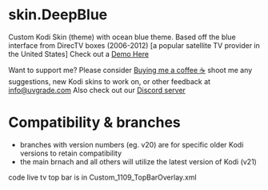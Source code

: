 # skin.DeepBlue
 Custom Kodi Skin (theme) with ocean blue theme. Based off the blue interface from DirecTV boxes (2006-2012) [a popular satellite TV provider in the United States]
 Check out a [Demo Here](https://youtu.be/8Nko1Uv-Hio)
 
 Want to support me? Please consider [Buying me a coffee ☕](https://www.buymeacoffee.com/UVGrade)
 shoot me any suggestions, new Kodi skins to work on, or other feedback at info@uvgrade.com
 Also check out our [Discord server](https://discord.gg/JbbaCEzE9z)

# Compatibility & branches
* branches with version numbers (eg. v20) are for specific older Kodi versions to retain compatibility
* the main brnach and all others will utilize the latest version of Kodi (v21)


code live tv top bar is in Custom_1109_TopBarOverlay.xml

